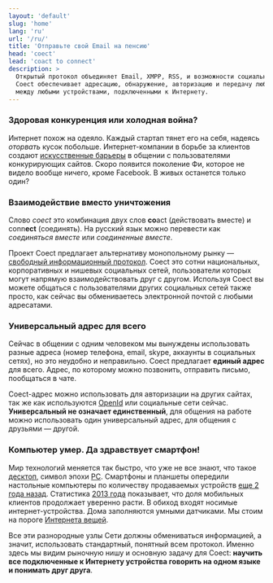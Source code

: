 ```yaml
---
layout: 'default'
slug: 'home'
lang: 'ru'
url: '/ru/'
title: 'Отправьте свой Email на пенсию'
head: 'coect'
lead: 'coact to connect'
description: >
  Открытый протокол объединяет Email, XMPP, RSS, и возможности социальных сетей.
  Coect обеспечивает адресацию, обнаружение, авторизацию и передачу любых данных
  между любыми устройствами, подключенными к Интернету.
---
```


### Здоровая конкуренция или холодная война?

Интернет похож на одеяло. Каждый стартап тянет его на себя, надеясь _оторвать_
кусок побольше. Интернет-компании в борьбе за клиентов создают [искусственные
барьеры](http://www.linkedin.com/today/post/article/20130903164924-2967511-have-social-networks-killed-the-web)
в общении с пользователями конкурирующих сайтов. Скоро появится поколение Фи,
которое не видело вообще ничего, кроме Facebook. В живых останется только один?


### Взаимодействие вместо уничтожения

Слово _сoect_ это комбинация двух слов **co**act (действовать вместе) и conn**ect**
(соединять). На русский язык можно перевести как _соединяться вместе_ или _соединенные вместе_.

Проект Coect предлагает альтернативу монопольному рынку &mdash; [свободный
информационный протокол](/ru/protocol/). Coect это сотни национальных,
корпоративных и нишевых социальных сетей, пользователи которых могут
напрямую взаимодействовать друг с другом. Используя Coect вы можете общаться с
пользователями других социальных сетей также просто, как сейчас вы обмениваетесь
электронной почтой с любыми адресатами.


### Универсальный адрес для всего

Сейчас в общении с одним человеком мы вынуждены использовать разные адреса
(номер телефона, email, skype, аккаунты в социальных сетях), но это неудобно и
неправильно. Coect предлагает **единый адрес** для всего. Адрес, по которому
можно позвонить, отправить письмо, пообщаться в чате.

Coect-aдрес можно использовать для авторизации на других сайтах, так же как
используются [OpenId](http://openid.net/get-an-openid/what-is-openid/) или
социальные сети сейчас. **Универсальный не означает единственный**, для общения
на работе можно использовать один универсальный адрес, для общения с
друзьями&nbsp;&mdash; другой.


### Компьютер умер. Да здравствует смартфон!

Мир технологий меняется так быстро, что уже не все знают, что такое
[десктоп](http://ru.wikipedia.org/wiki/%D0%94%D0%B5%D1%81%D0%BA%D1%82%D0%BE%D0%BF),
символ эпохи [PC](http://en.wikipedia.org/wiki/Personal_computer). Смартфоны и
планшеты опередили настольные компьютеры по количеству продаваемых устройств
[еще 2 года назад](http://www.asymco.com/2012/01/17/the-rise-and-fall-of-personal-computing/).
Статистика [2013 года](http://www.kpcb.com/insights/2013-internet-trends)
показывает, что доля мобильных клиентов продолжает уверенно расти. В обиход
входят носимые интернет-устройства. Дома заполняются умными датчиками. Мы стоим
на пороге [Интернета вещей](http://ru.wikipedia.org/wiki/%D0%98%D0%BD%D1%82%D0%B5%D1%80%D0%BD%D0%B5%D1%82_%D0%B2%D0%B5%D1%89%D0%B5%D0%B9).

Все эти разнородные узлы Сети должны обмениваться информацией, а
значит, использовать стандартный, понятный всем протокол. Именно здесь мы видим рыночную
нишу и основную задачу для Coect: **научить все подключенные к Интернету
устройства говорить на одном языке и понимать друг друга**.


